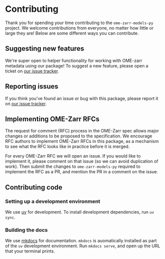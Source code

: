 # Contributing

Thank you for spending your time contributing to the `ome-zarr-models-py` project.
We welcome contributions from everyone, no matter how little or large they are!
Below are some different ways you can contribute.

## Suggesting new features

We're super open to helper functionality for working with OME-zarr metadata using our package!
To suggest a new feature, please open a ticket on [our issue tracker](https://github.com/ome-zarr-models/ome-zarr-models-py).

## Reporting issues

If you think you've found an issue or bug with this package, please report it on [our issue tracker](https://github.com/ome-zarr-models/ome-zarr-models-py).

## Implementing OME-Zarr RFCs

The request for comment (RFC) process in the OME-Zarr spec allows major changes or additions to be proposed to the specification.
We encourage RFC authors to implement OME-Zarr RFCs in this package, as a mechanism to see what the RFC looks like in practice before it is merged.

For every OME-Zarr RFC we will open an issue.
If you would like to implement it, please comment on that issue (so we can avoid duplication of work).
Then submit the changes to `ome-zarr-models-py` required to implement the RFC as a PR, and mention the PR in a comment on the issue.

## Contributing code

### Setting up a development environment

We use [uv](https://docs.astral.sh/uv/) for development.
To install development dependencies, run `uv sync`.

### Building the docs

We use [mkdocs](https://www.mkdocs.org/) for documentation.
`mkdocs` is auomatically installed as part of the `uv` development environment.
Run `mkdocs serve`, and open up the URL that your terminal prints.
